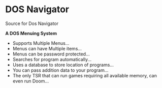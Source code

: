 # DOS Navigator
Source for Dos Navigator

**A DOS Menuing System**  

+ Supports Multiple Menus...
+ Menus can have Multiple items...
+ Menus can be password protected...
+ Searches for program automatically...
+ Uses a database to store location of programs...
+ You can pass addition data to your program...
+ The only TSR that can run games requiring all available memory, can even run Doom...

